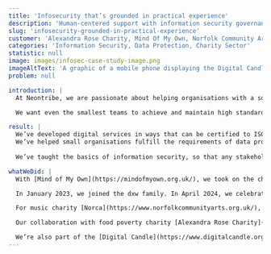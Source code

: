 ```yaml
---
title: 'Infosecurity that’s grounded in practical experience'
description: 'Human-centered support with information security governance, policy documentation and process implementation'
slug: 'infosecurity-grounded-in-practical-experience'
customer: 'Alexandra Rose Charity, Mind Of My Own, Norfolk Community Arts'
categories: 'Information Security, Data Protection, Charity Sector'
statistic: null
image: images/infosec-case-study-image.png
imageAltText: 'A graphic of a mobile phone displaying the Digital Candle, Alexandra Rose Charity, Mind Of My Own and Norfolk Community Arts logos'
problem: null

introduction: |
  At Neontribe, we are passionate about helping organisations with a social purpose to help the people who need it most. Those people are often from vulnerable groups, and so we have had to develop real expertise in information security and information management. 

  We want even the smallest teams to achieve and maintain high standards of information security. It’s important for everyone, and it’s critical for folk working in the charity sector. What we believe makes us different is that we have a proven history of actually implementing digital services that are secure-by-design. We’re happy to offer a free initial chat about what this means to any charity.

result: |
  We’ve developed digital services in ways that can be certified to ISO 27001, and helped others do the same, so that they can show their development processes are fit for purpose. 
  We’ve helped small organisations fulfill the requirements of data protection regulations, so that they can take proper care of the data in their control.
   
  We’ve taught the basics of information security, so that any stakeholder can be aware of their responsibilities

whatWeDid: |
  With [Mind of My Own](https://mindofmyown.org.uk/), we took on the challenge of helping a small team of just three people achieve ISO 27001:2013 certification starting from scratch. We made this framework manageable and effective for them, and with our assistance they were successful in 2016. Our support didn't stop there; we helped them by handling security questionnaires and requirements of their institutional clients and coaching them to obtain Cyber Essentials and Cyber Essentials Plus accreditations. We provided them with penetration testing and a clear role for security review and testing in their development process.  Importantly, we delivered crucial education on the importance of information security to everyone in their organisation, so that it’s embedded in their work. 

  In January 2023, we joined the dxw family. In April 2024, we celebrated a significant milestone with the, helping develop their ISO 27001:2013 practises to achieve ISO 27001:2022 certification. This achievement reflects their ongoing dedication to maintaining the highest standards of information security.

  For music charity [Norca](https://www.norfolkcommunityarts.org.uk/), we designed a streamlined, team-based method for running Data Protection Impact Assessments (DPIA). This easy-to-implement approach has significantly improved their data protection processes, making compliance simpler and more effective.  Importantly, it makes this intimidating component of good governance understandable to people unfamiliar with its technicalities. Our approach there is readily transferable to other small charities 

  Our collaboration with food poverty charity [Alexandra Rose Charity](https://www.alexandrarose.org.uk/) involved similar efforts, where we evolved our user-friendly DPIA methodology. Additionally, we offered comprehensive infosec awareness training and helped them ensure their digital service’s compliance to GDPR, showcasing our ability to help small organisations handle complex regulatory frameworks. This learning was subsequently integrated into the development practices for software that supports their mission, reducing the threat of sensitive data exposure.

  We’re also part of the [Digital Candle](https://www.digitalcandle.org.uk/) network, where we share our expertise in threat analysis and mitigation strategies. We’ve advised on threat assessments and provided actionable recommendations to enhance the security posture of the organisations who’ve taken advantage of the free hour of conversation that Digital Candle offers charities.
---
```

